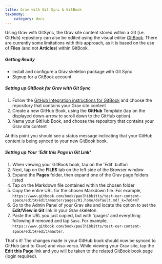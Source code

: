 ```yaml
---
title: Grav with Git Sync & GitBook
taxonomy:
    category: docs
---
```


Using Grav with GitSync, the Grav site content stored within a Git (i.e. GitHub) repository can also be edited using the visual editor [GitBook](https://www.gitbook.com/). There are currently some limitations with this approach, as it is based on the use of **Files** (and not **Articles**) within GitBook.

##### Getting Ready

* Install and configure a Grav skeleton package with Git Sync
* Signup for a GitBook account

##### Setting up GitBook for Grav with Git Sync

1. Follow the [GitHub Integration instructions for GitBook](https://help.gitbook.com/github/can-i-host-on-github.html) and choose the repository that contains your Grav site content
1. Create a new GitHub Book, using the **GitHub** Template (tap on the displayed down-arrow to scroll down to the GitHub option)
1. Name your GitHub Book, and choose the repository that contains your Grav site content

At this point you should see a status message indicating that your GitHub content is being synced to your new GitBook book.

##### Setting up Your 'Edit this Page in Git Link'

1. When viewing your GitBook book, tap on the 'Edit' button
2. Next, tap on the **FILES** tab on the left side of the Browser window
3. Expand the **Pages** folder, then expand one of the Grav page folders listed
4. Tap on the Markdown file contained within the chosen folder
5. Copy the entire URL for the chosen Markdown file. For example, `https://www.gitbook.com/book/paulhibbitts/test-oer-content-space/edit#/edit/master/pages/01.home/default.md?_k=7o64m7`
6. Go to the Admin Panel of your Grav site and locate the option to set the **Edit/View in Git** link in your Grav skeleton.
7. Paste the URL you just copied, but with '/pages' and everything following it removed and tap `Save`. For example, `https://www.gitbook.com/book/paulhibbitts/test-oer-content-space/edit#/edit/master`.

That's it! The changes made in your GitHub book should now be synced to GitHub (and to Grav) and visa-versa. While viewing your Grav site, tap the **Edit this Page** link and you will be taken to the related GitBook book page (login required).
